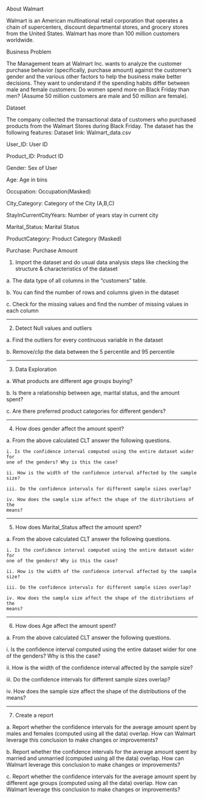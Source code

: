 About Walmart

Walmart is an American multinational retail corporation that operates a chain of supercenters, discount departmental stores, and grocery stores from the United States. Walmart has more than 100 million customers worldwide.


Business Problem

The Management team at Walmart Inc. wants to analyze the customer purchase behavior (specifically, purchase amount) against the customer’s gender and the various other factors to help the business make better decisions. They want to understand if the spending habits differ between male and female customers: Do women spend more on Black Friday than men? (Assume 50 million customers are male and 50 million are female).


Dataset

The company collected the transactional data of customers who purchased products from the Walmart Stores during Black Friday. The dataset has the following features:
Dataset link: Walmart_data.csv

User_ID:	User ID

Product_ID:	Product ID

Gender:	Sex of User

Age:	Age in bins

Occupation:	Occupation(Masked)

City_Category:	Category of the City (A,B,C)

StayInCurrentCityYears:	Number of years stay in current city

Marital_Status:	Marital Status

ProductCategory:	Product Category (Masked)

Purchase:	Purchase Amount



1. Import the dataset and do usual data analysis steps like checking the structure &
characteristics of the dataset

  a. The data type of all columns in the “customers” table.
  
  b. You can find the number of rows and columns given in the dataset
  
  c. Check for the missing values and find the number of missing values in each
  column

_____________________________________________________________________________________
2. Detect Null values and outliers
   
  a. Find the outliers for every continuous variable in the dataset
  
  b. Remove/clip the data between the 5 percentile and 95 percentile
_____________________________________________________________________________________

3. Data Exploration
   
  a. What products are different age groups buying?
  
  b. Is there a relationship between age, marital status, and the amount spent?
  
  c. Are there preferred product categories for different genders?

_____________________________________________________________________________________
4. How does gender affect the amount spent?
   
  a. From the above calculated CLT answer the following questions.
  
    i. Is the confidence interval computed using the entire dataset wider for
    one of the genders? Why is this the case?
    
    ii. How is the width of the confidence interval affected by the sample size?
    
    iii. Do the confidence intervals for different sample sizes overlap?
    
    iv. How does the sample size affect the shape of the distributions of the
    means?

_____________________________________________________________________________________
5. How does Marital_Status affect the amount spent?
   
  a. From the above calculated CLT answer the following questions.
  
    i. Is the confidence interval computed using the entire dataset wider for
    one of the genders? Why is this the case?
    
    ii. How is the width of the confidence interval affected by the sample size?
    
    iii. Do the confidence intervals for different sample sizes overlap?
    
    iv. How does the sample size affect the shape of the distributions of the
    means?

_____________________________________________________________________________________
6. How does Age affect the amount spent?

a. From the above calculated CLT answer the following questions.

  i. Is the confidence interval computed using the entire dataset wider for
  one of the genders? Why is this the case?
  
  ii. How is the width of the confidence interval affected by the sample size?
  
  iii. Do the confidence intervals for different sample sizes overlap?
  
  iv. How does the sample size affect the shape of the distributions of the
  means?

_____________________________________________________________________________________
7. Create a report
   
  a. Report whether the confidence intervals for the average amount spent by males
    and females (computed using all the data) overlap. How can Walmart leverage
    this conclusion to make changes or improvements?
    
  b. Report whether the confidence intervals for the average amount spent by
    married and unmarried (computed using all the data) overlap. How can Walmart
    leverage this conclusion to make changes or improvements?
    
  c. Report whether the confidence intervals for the average amount spent by
    different age groups (computed using all the data) overlap. How can Walmart
    leverage this conclusion to make changes or improvements?
